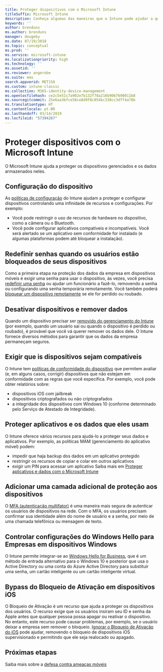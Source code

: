 ```yaml
---
title: Proteger dispositivos com o Microsoft Intune
titleSuffix: Microsoft Intune
description: Conheça algumas das maneiras que o Intune pode ajudar a que proteger seus dispositivos contra acesso não autorizado e outras ameaças.
keywords: ''
author: brenduns
ms.author: brenduns
manager: dougeby
ms.date: 07/19/2018
ms.topic: conceptual
ms.prod: ''
ms.service: microsoft-intune
ms.localizationpriority: high
ms.technology: ''
ms.assetid: ''
ms.reviewer: angerobe
ms.suite: ems
search.appverid: MET150
ms.custom: intune-classic
ms.collection: M365-identity-device-management
ms.openlocfilehash: ce2c5e51c7a902e7b132f78a216b9067690011b8
ms.sourcegitcommit: 25e6aa3bfce58ce8d9f8c054bc338cc3dff4a78b
ms.translationtype: HT
ms.contentlocale: pt-BR
ms.lasthandoff: 03/14/2019
ms.locfileid: "57394267"
---
```

# <a name="protect-devices-with-microsoft-intune"></a>Proteger dispositivos com o Microsoft Intune

O Microsoft Intune ajuda a proteger os dispositivos gerenciados e os dados armazenados neles.

## <a name="device-configuration"></a>Configuração do dispositivo
As [políticas de configuração](device-profiles.md) do Intune ajudam a proteger e configurar dispositivos controlando uma infinidade de recursos e configurações. Por exemplo:
- Você pode restringir o uso de recursos de hardware no dispositivo, como a câmera ou o Bluetooth.
- Você pode configurar aplicativos compatíveis e incompatíveis. Você será alertado se um aplicativo sem conformidade for instalado (e algumas plataformas podem até bloquear a instalação).

## <a name="reset-passcodes-when-users-are-locked-out-of-their-devices"></a>Redefinir senhas quando os usuários estão bloqueados de seus dispositivos
Como a primeira etapa na proteção dos dados da empresa em dispositivos móveis é exigir uma senha para usar o dispositivo, às vezes, você precisa [redefinir uma senha](device-passcode-reset.md) ou ajudar um funcionário a fazê-lo, removendo a senha ou configurando uma senha temporária remotamente. Você também poderá [bloquear um dispositivo remotamente](device-remote-lock.md) se ele for perdido ou roubado.

## <a name="retire-devices-and-remove-data"></a>Desativar dispositivos e remover dados
Quando um dispositivo precisar ser [removido do gerenciamento do Intune](devices-wipe.md) (por exemplo, quando um usuário sai ou quando o dispositivo é perdido ou roubado), é provável que você vá querer remover os dados dele. O Intune fornece diversos métodos para garantir que os dados da empresa permaneçam seguros.

## <a name="require-devices-to-be-compliant"></a>Exigir que is dispositivos sejam compatíveis
O Intune tem [políticas de conformidade do dispositivo](device-compliance-get-started.md) que permitem avaliar (e, em alguns casos, corrigir) dispositivos que não estejam em conformidade com as regras que você especifica. Por exemplo, você pode obter relatórios sobre:
- dispositivos iOS com jailbreak
- dispositivos criptografados ou não criptografados
- a integridade dos dispositivos com Windows 10 (conforme determinado pelo Serviço de Atestado de Integridade).

## <a name="protect-apps-and-the-data-they-use"></a>Proteger aplicativos e os dados que eles usam
O Intune oferece vários recursos para ajudá-lo a proteger seus dados e aplicativos. Por exemplo, as políticas MAM (gerenciamento do aplicativo móvel) podem:
- impedir que haja backup dos dados em um aplicativo protegido
- restringir os recursos de copiar e colar em outros aplicativos
- exigir um PIN para acessar um aplicativo Saiba mais em [Proteger aplicativos e dados com o Microsoft Intune](app-protection-policy.md)

## <a name="add-an-additional-layer-of-protection-to-devices"></a>Adicionar uma camada adicional de proteção aos dispositivos
O [MFA (autenticação multifator)](multi-factor-authentication.md) é uma maneira mais segura de autenticar os usuários de dispositivos na rede.  Com o MFA, os usuários precisam confirmar sua identidade além do nome de usuário e a senha, por meio de uma chamada telefônica ou mensagem de texto.

## <a name="control-windows-hello-for-business-settings-on-windows-devices"></a>Controlar configurações do Windows Hello para Empresas em dispositivos Windows
O Intune permite integrar-se ao [Windows Hello for Business](windows-hello.md), que é um método de entrada alternativo para o Windows 10 e posterior que usa o Active Directory ou uma conta do Azure Active Directory para substituir uma senha, um cartão inteligente ou um cartão inteligente virtual.

## <a name="bypass-activation-lock-on-ios-devices"></a>Bypass do Bloqueio de Ativação em dispositivos iOS
O Bloqueio de Ativação é um recurso que ajuda a proteger os dispositivos dos usuários. O recurso exige que os usuários insiram seu ID e senha da Apple antes que qualquer pessoa possa apagar ou reativar o dispositivo. No entanto, este recurso pode causar problemas, por exemplo, se o usuário deixar a empresa sem remover o bloqueio. [Ignorar o Bloqueio de Ativação do iOS]( device-activation-lock-bypass.md) pode ajudar, removendo o bloqueio de dispositivos iOS supervisionado e permitindo que ele seja realocado ou apagado.

## <a name="next-steps"></a>Próximas etapas

Saiba mais sobre a [defesa contra ameaças móveis](mobile-threat-defense.md)


